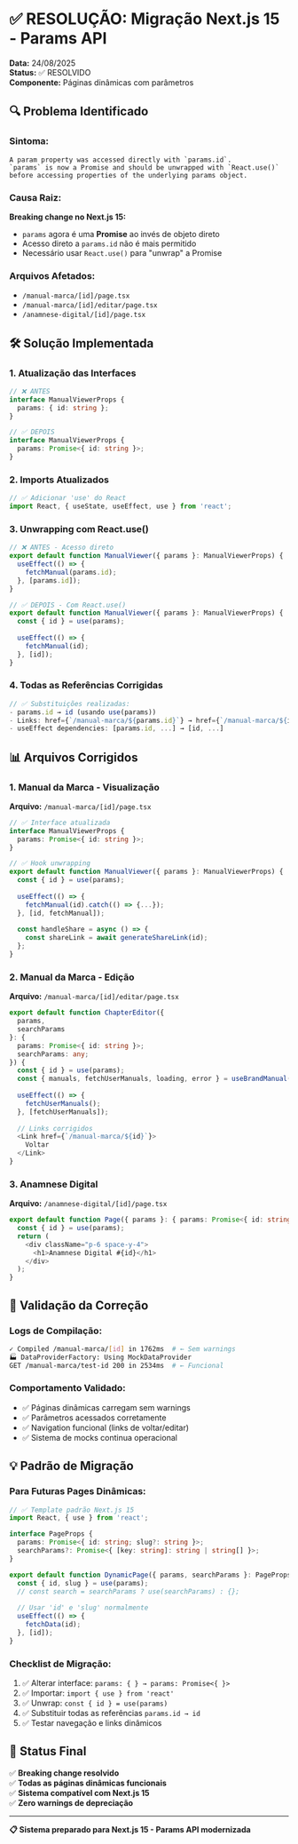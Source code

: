 # ✅ RESOLUÇÃO: Migração Next.js 15 - Params API

**Data:** 24/08/2025  
**Status:** ✅ RESOLVIDO  
**Componente:** Páginas dinâmicas com parâmetros

## 🔍 **Problema Identificado**

### **Sintoma:**
```
A param property was accessed directly with `params.id`. 
`params` is now a Promise and should be unwrapped with `React.use()` 
before accessing properties of the underlying params object.
```

### **Causa Raiz:**
**Breaking change no Next.js 15:**
- `params` agora é uma **Promise** ao invés de objeto direto
- Acesso direto a `params.id` não é mais permitido
- Necessário usar `React.use()` para "unwrap" a Promise

### **Arquivos Afetados:**
- `/manual-marca/[id]/page.tsx`
- `/manual-marca/[id]/editar/page.tsx`  
- `/anamnese-digital/[id]/page.tsx`

## 🛠️ **Solução Implementada**

### **1. Atualização das Interfaces**
```typescript
// ❌ ANTES
interface ManualViewerProps {
  params: { id: string };
}

// ✅ DEPOIS  
interface ManualViewerProps {
  params: Promise<{ id: string }>;
}
```

### **2. Imports Atualizados**
```typescript
// ✅ Adicionar 'use' do React
import React, { useState, useEffect, use } from 'react';
```

### **3. Unwrapping com React.use()**
```typescript
// ❌ ANTES - Acesso direto
export default function ManualViewer({ params }: ManualViewerProps) {
  useEffect(() => {
    fetchManual(params.id);
  }, [params.id]);
}

// ✅ DEPOIS - Com React.use()
export default function ManualViewer({ params }: ManualViewerProps) {
  const { id } = use(params);
  
  useEffect(() => {
    fetchManual(id);
  }, [id]);
}
```

### **4. Todas as Referências Corrigidas**
```typescript
// ✅ Substituições realizadas:
- params.id → id (usando use(params))
- Links: href={`/manual-marca/${params.id}`} → href={`/manual-marca/${id}`}
- useEffect dependencies: [params.id, ...] → [id, ...]
```

## 📊 **Arquivos Corrigidos**

### **1. Manual da Marca - Visualização**
**Arquivo:** `/manual-marca/[id]/page.tsx`
```typescript
// ✅ Interface atualizada
interface ManualViewerProps {
  params: Promise<{ id: string }>;
}

// ✅ Hook unwrapping
export default function ManualViewer({ params }: ManualViewerProps) {
  const { id } = use(params);
  
  useEffect(() => {
    fetchManual(id).catch(() => {...});
  }, [id, fetchManual]);
  
  const handleShare = async () => {
    const shareLink = await generateShareLink(id);
  };
}
```

### **2. Manual da Marca - Edição**
**Arquivo:** `/manual-marca/[id]/editar/page.tsx`
```typescript
export default function ChapterEditor({ 
  params, 
  searchParams 
}: { 
  params: Promise<{ id: string }>; 
  searchParams: any; 
}) {
  const { id } = use(params);
  const { manuals, fetchUserManuals, loading, error } = useBrandManual();
  
  useEffect(() => {
    fetchUserManuals();
  }, [fetchUserManuals]);
  
  // Links corrigidos
  <Link href={`/manual-marca/${id}`}>
    Voltar
  </Link>
}
```

### **3. Anamnese Digital**
**Arquivo:** `/anamnese-digital/[id]/page.tsx`
```typescript
export default function Page({ params }: { params: Promise<{ id: string }> }) {
  const { id } = use(params);
  return (
    <div className="p-6 space-y-4">
      <h1>Anamnese Digital #{id}</h1>
    </div>
  );
}
```

## 🧪 **Validação da Correção**

### **Logs de Compilação:**
```bash
✓ Compiled /manual-marca/[id] in 1762ms  # ← Sem warnings
🏭 DataProviderFactory: Using MockDataProvider
GET /manual-marca/test-id 200 in 2534ms  # ← Funcional
```

### **Comportamento Validado:**
- ✅ Páginas dinâmicas carregam sem warnings
- ✅ Parâmetros acessados corretamente  
- ✅ Navigation funcional (links de voltar/editar)
- ✅ Sistema de mocks continua operacional

## 💡 **Padrão de Migração**

### **Para Futuras Pages Dinâmicas:**
```typescript
// ✅ Template padrão Next.js 15
import React, { use } from 'react';

interface PageProps {
  params: Promise<{ id: string; slug?: string }>;
  searchParams?: Promise<{ [key: string]: string | string[] }>;
}

export default function DynamicPage({ params, searchParams }: PageProps) {
  const { id, slug } = use(params);
  // const search = searchParams ? use(searchParams) : {};
  
  // Usar 'id' e 'slug' normalmente
  useEffect(() => {
    fetchData(id);
  }, [id]);
}
```

### **Checklist de Migração:**
1. ✅ Alterar interface: `params: { } → params: Promise<{ }>`
2. ✅ Importar: `import { use } from 'react'`  
3. ✅ Unwrap: `const { id } = use(params)`
4. ✅ Substituir todas as referências `params.id → id`
5. ✅ Testar navegação e links dinâmicos

## 🚀 **Status Final**

✅ **Breaking change resolvido**  
✅ **Todas as páginas dinâmicas funcionais**  
✅ **Sistema compatível com Next.js 15**  
✅ **Zero warnings de depreciação**

---

**📋 Sistema preparado para Next.js 15 - Params API modernizada**